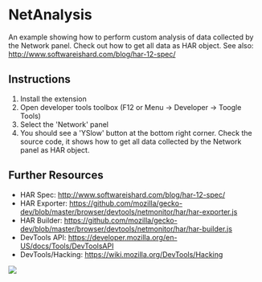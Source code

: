 NetAnalysis
===========
An example showing how to perform custom analysis of data collected by
the Network panel. Check out how to get all data as HAR object.
See also: http://www.softwareishard.com/blog/har-12-spec/

Instructions
------------
1. Install the extension
2. Open developer tools toolbox (F12 or Menu -> Developer -> Toogle Tools)
3. Select the 'Network' panel
4. You should see a 'YSlow' button at the bottom right corner. Check the
source code, it shows how to get all data collected by the Network panel
as HAR object.

Further Resources
-----------------
* HAR Spec: http://www.softwareishard.com/blog/har-12-spec/
* HAR Exporter: https://github.com/mozilla/gecko-dev/blob/master/browser/devtools/netmonitor/har/har-exporter.js
* HAR Builder: https://github.com/mozilla/gecko-dev/blob/master/browser/devtools/netmonitor/har/har-builder.js
* DevTools API: https://developer.mozilla.org/en-US/docs/Tools/DevToolsAPI
* DevTools/Hacking: https://wiki.mozilla.org/DevTools/Hacking


![](https://raw.githubusercontent.com/firebug/devtools-extension-examples/master/NetAnalysis/docs/images/yslow-button.png)

